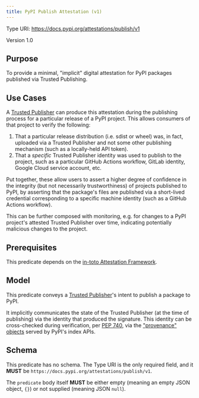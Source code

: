 ```yaml
---
title: PyPI Publish Attestation (v1)
---
```


<!--[[ preview('index-attestations') ]]-->

Type URI: <https://docs.pypi.org/attestations/publish/v1>

Version 1.0

## Purpose

To provide a minimal, "implicit" digital attestation for PyPI packages published
via Trusted Publishing.

## Use Cases

A [Trusted Publisher] can produce this attestation during the publishing
process for a particular release of a PyPI project. This allows consumers of
that project to verify the following:

1. That a particular release distribution (i.e. sdist or wheel) was, in fact,
   uploaded via a Trusted Publisher and not some other publishing mechanism
   (such as a locally-held API token).
2. That a *specific* Trusted Publisher identity was used to publish to the
   project, such as a particular GitHub Actions workflow, GitLab identity,
   Google Cloud service account, etc.

Put together, these allow users to assert a higher degree of confidence in
the integrity (but not necessarily trustworthiness) of projects published to PyPI,
by asserting that the package's files are published via a short-lived credential
corresponding to a specific machine identity (such as a GitHub Actions workflow).

This can be further composed with monitoring, e.g. for changes to a PyPI
project's attested Trusted Publisher over time, indicating potentially
malicious changes to the project.

## Prerequisites

This predicate depends on the [in-toto Attestation Framework].

## Model

This predicate conveys a [Trusted Publisher]'s intent to publish a package
to PyPI.

It implicitly communicates the state of the Trusted Publisher (at the time of
publishing) via the identity that produced the signature. This identity
can be cross-checked during verification, per [PEP 740], via the
["provenance" objects] served by PyPI's index APIs.

## Schema

This predicate has no schema. The Type URI is the only required field,
and it **MUST** be `https://docs.pypi.org/attestations/publish/v1`.

The `predicate` body itself **MUST** be either empty
(meaning an empty JSON object, `{}`) or not supplied (meaning JSON `null`).

[in-toto Attestation Framework]: https://github.com/in-toto/attestation/blob/main/spec/README.md

[Trusted Publisher]: /trusted-publishers/

[PEP 740]: https://peps.python.org/pep-0740/

["provenance" objects]: https://peps.python.org/pep-0740/#provenance-objects

